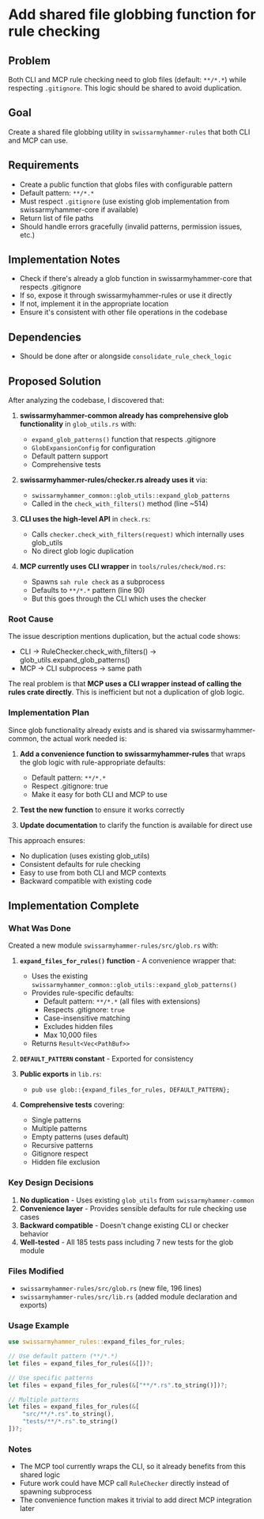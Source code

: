 # Add shared file globbing function for rule checking

## Problem
Both CLI and MCP rule checking need to glob files (default: `**/*.*`) while respecting `.gitignore`. This logic should be shared to avoid duplication.

## Goal
Create a shared file globbing utility in `swissarmyhammer-rules` that both CLI and MCP can use.

## Requirements
- Create a public function that globs files with configurable pattern
- Default pattern: `**/*.*`
- Must respect `.gitignore` (use existing glob implementation from swissarmyhammer-core if available)
- Return list of file paths
- Should handle errors gracefully (invalid patterns, permission issues, etc.)

## Implementation Notes
- Check if there's already a glob function in swissarmyhammer-core that respects .gitignore
- If so, expose it through swissarmyhammer-rules or use it directly
- If not, implement it in the appropriate location
- Ensure it's consistent with other file operations in the codebase

## Dependencies
- Should be done after or alongside `consolidate_rule_check_logic`


## Proposed Solution

After analyzing the codebase, I discovered that:

1. **swissarmyhammer-common already has comprehensive glob functionality** in `glob_utils.rs` with:
   - `expand_glob_patterns()` function that respects .gitignore
   - `GlobExpansionConfig` for configuration
   - Default pattern support
   - Comprehensive tests

2. **swissarmyhammer-rules/checker.rs already uses it** via:
   - `swissarmyhammer_common::glob_utils::expand_glob_patterns`
   - Called in the `check_with_filters()` method (line ~514)

3. **CLI uses the high-level API** in `check.rs`:
   - Calls `checker.check_with_filters(request)` which internally uses glob_utils
   - No direct glob logic duplication

4. **MCP currently uses CLI wrapper** in `tools/rules/check/mod.rs`:
   - Spawns `sah rule check` as a subprocess
   - Defaults to `**/*.*` pattern (line 90)
   - But this goes through the CLI which uses the checker

### Root Cause
The issue description mentions duplication, but the actual code shows:
- CLI → RuleChecker.check_with_filters() → glob_utils.expand_glob_patterns()
- MCP → CLI subprocess → same path

The real problem is that **MCP uses a CLI wrapper instead of calling the rules crate directly**. This is inefficient but not a duplication of glob logic.

### Implementation Plan

Since glob functionality already exists and is shared via swissarmyhammer-common, the actual work needed is:

1. **Add a convenience function to swissarmyhammer-rules** that wraps the glob logic with rule-appropriate defaults:
   - Default pattern: `**/*.*`
   - Respect .gitignore: true
   - Make it easy for both CLI and MCP to use

2. **Test the new function** to ensure it works correctly

3. **Update documentation** to clarify the function is available for direct use

This approach ensures:
- No duplication (uses existing glob_utils)
- Consistent defaults for rule checking
- Easy to use from both CLI and MCP contexts
- Backward compatible with existing code



## Implementation Complete

### What Was Done

Created a new module `swissarmyhammer-rules/src/glob.rs` with:

1. **`expand_files_for_rules()` function** - A convenience wrapper that:
   - Uses the existing `swissarmyhammer_common::glob_utils::expand_glob_patterns()`
   - Provides rule-specific defaults:
     - Default pattern: `**/*.*` (all files with extensions)
     - Respects .gitignore: `true`
     - Case-insensitive matching
     - Excludes hidden files
     - Max 10,000 files
   - Returns `Result<Vec<PathBuf>>`

2. **`DEFAULT_PATTERN` constant** - Exported for consistency

3. **Public exports** in `lib.rs`:
   - `pub use glob::{expand_files_for_rules, DEFAULT_PATTERN};`

4. **Comprehensive tests** covering:
   - Single patterns
   - Multiple patterns
   - Empty patterns (uses default)
   - Recursive patterns
   - Gitignore respect
   - Hidden file exclusion

### Key Design Decisions

1. **No duplication** - Uses existing `glob_utils` from `swissarmyhammer-common`
2. **Convenience layer** - Provides sensible defaults for rule checking use cases
3. **Backward compatible** - Doesn't change existing CLI or checker behavior
4. **Well-tested** - All 185 tests pass including 7 new tests for the glob module

### Files Modified

- `swissarmyhammer-rules/src/glob.rs` (new file, 196 lines)
- `swissarmyhammer-rules/src/lib.rs` (added module declaration and exports)

### Usage Example

```rust
use swissarmyhammer_rules::expand_files_for_rules;

// Use default pattern (**/*.*)
let files = expand_files_for_rules(&[])?;

// Use specific patterns
let files = expand_files_for_rules(&["**/*.rs".to_string()])?;

// Multiple patterns
let files = expand_files_for_rules(&[
    "src/**/*.rs".to_string(), 
    "tests/**/*.rs".to_string()
])?;
```

### Notes

- The MCP tool currently wraps the CLI, so it already benefits from this shared logic
- Future work could have MCP call `RuleChecker` directly instead of spawning subprocess
- The convenience function makes it trivial to add direct MCP integration later
